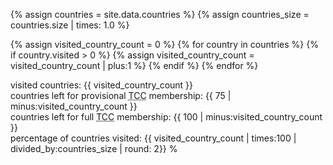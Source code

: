 {% assign countries = site.data.countries %}
{% assign countries_size = countries.size | times: 1.0 %}

{% assign visited_country_count = 0 %}
{% for country in countries %}
  {% if country.visited > 0 %}
    {% assign visited_country_count = visited_country_count | plus:1 %}
  {% endif %}
{% endfor %}

visited countries: {{ visited_country_count }}<br>
countries left for provisional <abbr title="Travelers Century Club">TCC</abbr> membership: {{ 75 | minus:visited_country_count }}<br>
countries left for full <abbr title="Travelers Century Club">TCC</abbr> membership: {{ 100 | minus:visited_country_count }}<br>
percentage of countries visited: {{ visited_country_count | times:100 | divided_by:countries_size | round: 2}} %<br>
